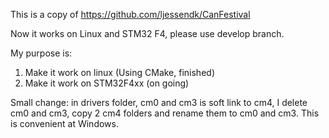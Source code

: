 This is a copy of https://github.com/ljessendk/CanFestival 

Now it works on Linux and STM32 F4, please use develop branch.

My purpose is:
 1. Make it work on linux (Using CMake, finished)
 2. Make it work on STM32F4xx (on going)

Small change: in drivers folder, cm0 and cm3 is soft link to cm4, I delete cm0 and cm3, copy 2 cm4 folders and rename them to cm0 and cm3. This is convenient at Windows.




